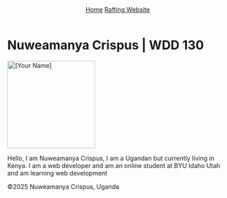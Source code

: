 <!DOCTYPE html>
<html lang="en">
<head>
  <meta charset="UTF-8">
  <meta name="viewport" content="width=device-width, initial-scale=1.0">
  <title>Nuweamanya Crispus | WDD 130</title>
</head>
<body>
  <header>
    <nav>
      <a href="#">Home</a>
      <a href="wwr/">Rafting Website</a>
    </nav>
  </header>
  <main>
    <h1>Nuweamanya Crispus | WDD 130</h1>
    <img src="images/profile.png" alt="[Your Name]" width="200">
    <p>Hello, I am Nuweamanya Crispus, I am a Ugandan but currently living in Kenya. I am a web developer and am an online student at BYU Idaho Utah and am learning web development</p>
  </main>
  <footer>
    <p>&copy;2025 Nuweamanya Crispus, Uganda</p>
  </footer>
</body>
</html>

